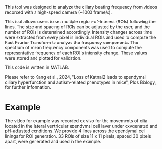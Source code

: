 This tool was designed to analyze the ciliary beating frequency from videos recorded with a high-speed camera (~1000 frame/s).  
  
This tool allows users to set multiple region-of-interest (ROIs) following the lines. The size and spacing of ROIs can be adjusted by the user, and the number of ROIs is determined accordingly. Intensity changes across time were extracted from every pixel in individual ROIs and used to compute the Fast Fourier Transform to analyze the frequency components. The spectrum of mean frequency components was used to compute the representative frequency of each ROI's intensity change. These values were stored and plotted for validation.  
  
This code is written in MATLAB.  
  
Please refer to Kang et al., 2024, "Loss of Katnal2 leads to ependymal ciliary hyperfunction and autism-related phenotypes in mice", Plos Biology, for further information.  
  
# Example
The video for example was recorded ex vivo for the movements of cilia located in the lateral ventricular ependymal cell layer under oxygenated and pH-adjusted conditions. We provide 4 lines across the ependymal cell linings for ROI generation. 33 ROIs of size 11 x 11 pixels, spaced 30 pixels apart, were generated and used in the example.
